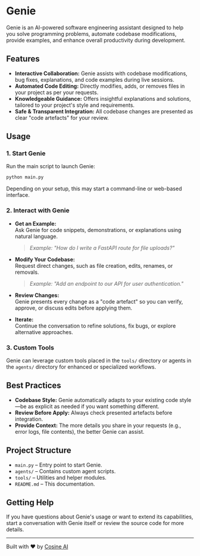 # Genie

Genie is an AI-powered software engineering assistant designed to help you solve programming problems, automate codebase modifications, provide examples, and enhance overall productivity during development.

## Features

- **Interactive Collaboration:** Genie assists with codebase modifications, bug fixes, explanations, and code examples during live sessions.
- **Automated Code Editing:** Directly modifies, adds, or removes files in your project as per your requests.
- **Knowledgeable Guidance:** Offers insightful explanations and solutions, tailored to your project's style and requirements.
- **Safe & Transparent Integration:** All codebase changes are presented as clear "code artefacts" for your review.

## Usage

### 1. Start Genie

Run the main script to launch Genie:

```bash
python main.py
```

Depending on your setup, this may start a command-line or web-based interface.

### 2. Interact with Genie

- **Get an Example:**  
  Ask Genie for code snippets, demonstrations, or explanations using natural language.
  > _Example: "How do I write a FastAPI route for file uploads?"_

- **Modify Your Codebase:**  
  Request direct changes, such as file creation, edits, renames, or removals.
  > _Example: "Add an endpoint to our API for user authentication."_

- **Review Changes:**  
  Genie presents every change as a "code artefact" so you can verify, approve, or discuss edits before applying them.

- **Iterate:**  
  Continue the conversation to refine solutions, fix bugs, or explore alternative approaches.

### 3. Custom Tools

Genie can leverage custom tools placed in the `tools/` directory or agents in the `agents/` directory for enhanced or specialized workflows.

## Best Practices

- **Codebase Style:** Genie automatically adapts to your existing code style—be as explicit as needed if you want something different.
- **Review Before Apply:** Always check presented artefacts before integration.
- **Provide Context:** The more details you share in your requests (e.g., error logs, file contents), the better Genie can assist.

## Project Structure

- `main.py` – Entry point to start Genie.
- `agents/` – Contains custom agent scripts.
- `tools/` – Utilities and helper modules.
- `README.md` – This documentation.

## Getting Help

If you have questions about Genie's usage or want to extend its capabilities, start a conversation with Genie itself or review the source code for more details.

---

Built with ❤️ by [Cosine AI](https://cosine.sh)